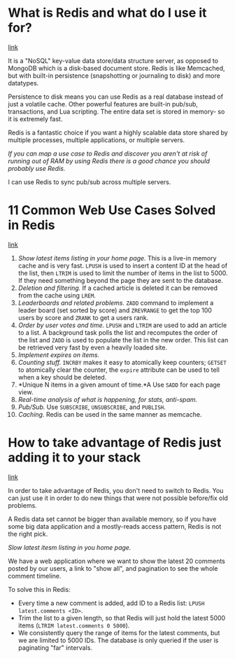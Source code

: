 # What is Redis and what do I use it for?
[link](http://stackoverflow.com/questions/7888880/what-is-redis-and-what-do-i-use-it-for)

It is a "NoSQL" key-value data store/data structure server, as opposed to MongoDB which is a disk-based document store. Redis is like Memcached, but with built-in persistence (snapshotting or journaling to disk) and more datatypes.

Persistence to disk means you can use Redis as a real database instead of just a volatile cache. Other powerful features are built-in pub/sub, transactions, and Lua scripting. The entire data set is stored in memory- so it is extremely fast.

Redis is a fantastic choice if you want a highly scalable data store shared by multiple processes, multiple applications, or multiple servers.

*If you can map a use case to Redis and discover you aren't at risk of running out of RAM by using Redis there is a good chance you should probably use Redis.*

I can use Redis to sync pub/sub across multiple servers.

# 11 Common Web Use Cases Solved in Redis
[link](http://highscalability.com/blog/2011/7/6/11-common-web-use-cases-solved-in-redis.html)

1. *Show latest items listing in your home page.* This is a live-in memory cache and is very fast. `LPUSH` is used to insert a content ID at the head of the list, then `LTRIM` is used to limit the number of items in the list to 5000. If they need something beyond the page they are sent to the database.
2. *Deletion and filtering.* If a cached article is deleted it can be removed from the cache using `LREM`.
3. *Leaderboards and related problems.* `ZADD` command to implement a leader board (set sorted by score) and `ZREVRANGE` to get the top 100 users by score and `ZRANK` to get a users rank.
4. *Order by user votes and time.* `LPUSH` and `LTRIM` are used to add an article to a list. A background task polls the list and recomputes the order of the list and `ZADD` is used to populate the list in the new order. This list can be retrieved very fast by even a heavily loaded site.
5. *Implement expires on items.*
6. *Counting stuff.* `INCRBY` makes it easy to atomically keep counters; `GETSET` to atomically clear the counter, the `expire` attribute can be used to tell when a key should be deleted.
7. *Unique N items in a given amount of time.*A Use `SADD` for each page view.
8. *Real-time analysis of what is happening, for stats, anti-spam.*
9. *Pub/Sub.* Use `SUBSCRIBE`, `UNSUBSCRIBE`, and `PUBLISH`.
10. *Caching.* Redis can be used in the same manner as memcache.

# How to take advantage of Redis just adding it to your stack
[link](http://oldblog.antirez.com/post/take-advantage-of-redis-adding-it-to-your-stack.html)

In order to take advantage of Redis, you don't need to switch to Redis. You can just use it in order to do new things that were not possible before/fix old problems.

A Redis data set cannot be bigger than available memory, so if you have some big data application and a mostly-reads access pattern, Redis is not the right pick.

*Slow latest itesm listing in you home page.*

We have a web application where we want to show the latest 20 comments posted by our users, a link to "show all", and pagination to see the whole comment timeline.

To solve this in Redis:

- Every time a new comment is added, add ID to a Redis list: `LPUSH latest.comments <ID>`.
- Trim the list to a given length, so that Redis will just hold the latest 5000 items (`LTRIM latest.comments 0 5000`).
- We consistently query the range of items for the latest comments, but we are limited to 5000 IDs. The database is only queried if the user is paginating "far" intervals.

[TODO]: this.

